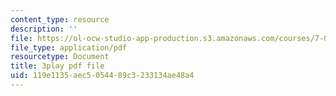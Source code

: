 ```yaml
---
content_type: resource
description: ''
file: https://ol-ocw-studio-app-production.s3.amazonaws.com/courses/7-01sc-fundamentals-of-biology-fall-2011/119e1135aec5054489c3233134ae48a4_YnF1b_Kqf88.pdf
file_type: application/pdf
resourcetype: Document
title: 3play pdf file
uid: 119e1135-aec5-0544-89c3-233134ae48a4
---
```

